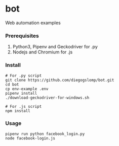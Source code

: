 # bot

Web automation examples

### Prerequisites

1. Python3, Pipenv and Geckodriver for .py
2. Nodejs and Chromium for .js

### Install

```
# For .py script
git clone https://github.com/diegogslomp/bot.git
cd bot
cp env-example .env
pipenv install
./download-geckodriver-for-windows.sh
```

```
# For .js script
npm install
```

### Usage

```
pipenv run python facebook_login.py
node facebook-login.js
```
